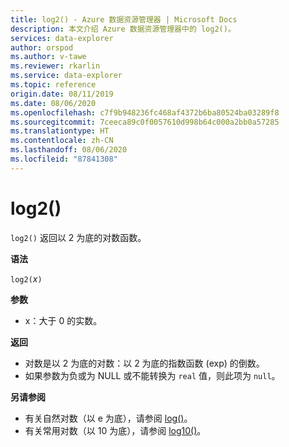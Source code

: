 ```yaml
---
title: log2() - Azure 数据资源管理器 | Microsoft Docs
description: 本文介绍 Azure 数据资源管理器中的 log2()。
services: data-explorer
author: orspod
ms.author: v-tawe
ms.reviewer: rkarlin
ms.service: data-explorer
ms.topic: reference
origin.date: 08/11/2019
ms.date: 08/06/2020
ms.openlocfilehash: c7f9b948236fc468af4372b6ba80524ba03289f8
ms.sourcegitcommit: 7ceeca89c0f0057610d998b64c000a2bb0a57285
ms.translationtype: HT
ms.contentlocale: zh-CN
ms.lasthandoff: 08/06/2020
ms.locfileid: "87841308"
---
```

# <a name="log2"></a>log2()

`log2()` 返回以 2 为底的对数函数。  

**语法**

`log2(`*x*`)`

**参数**

* x：大于 0 的实数。

**返回**

* 对数是以 2 为底的对数：以 2 为底的指数函数 (exp) 的倒数。
* 如果参数为负或为 NULL 或不能转换为 `real` 值，则此项为 `null`。 

**另请参阅**

* 有关自然对数（以 e 为底），请参阅 [log()](log-function.md)。
* 有关常用对数（以 10 为底），请参阅 [log10()](log10-function.md)。